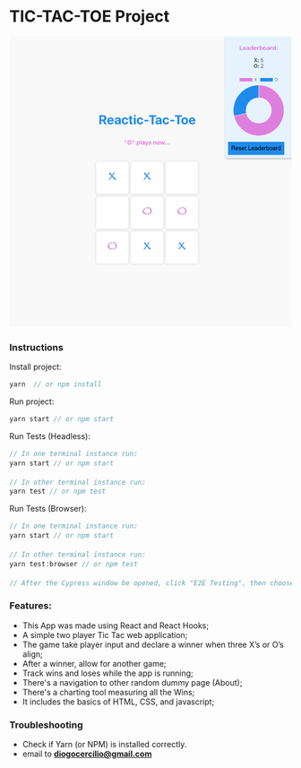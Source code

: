 # TIC-TAC-TOE Project

![](./public/screenshot.png)

### Instructions

Install project:
```js
yarn  // or npm install
```

Run project:
```js
yarn start // or npm start
```

Run Tests (Headless):
```js
// In one terminal instance run:
yarn start // or npm start

// In other terminal instance run:
yarn test // or npm test
```

Run Tests (Browser):
```js
// In one terminal instance run:
yarn start // or npm start

// In other terminal instance run:
yarn test:browser // or npm test

// After the Cypress window be opened, click "E2E Testing", then choose a Browser to run all the tests and click "Start E2e Testing in Chrome"
```

### Features:

- This App was made using React and React Hooks;
- A simple two player Tic Tac web application;
- The game take player input and declare a winner when three X’s or O’s align;
- After a winner, allow for another game;
- Track wins and loses while the app is running;
- There's a navigation to other random dummy page (About);
- There's a charting tool measuring all the Wins;
- It includes the basics of HTML, CSS, and javascript;

### Troubleshooting

- Check if Yarn (or NPM) is installed correctly.
- email to **diogocercilio@gmail.com**
